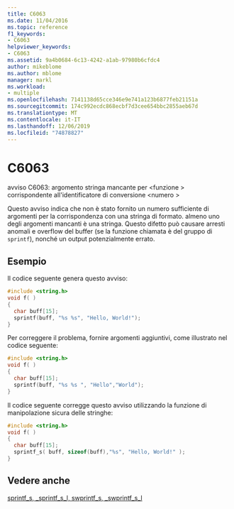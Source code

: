 ```yaml
---
title: C6063
ms.date: 11/04/2016
ms.topic: reference
f1_keywords:
- C6063
helpviewer_keywords:
- C6063
ms.assetid: 9a4b0684-6c13-4242-a1ab-97980b6cfdc4
author: mikeblome
ms.author: mblome
manager: markl
ms.workload:
- multiple
ms.openlocfilehash: 7141138d65cce346e9e741a123b6877feb21151a
ms.sourcegitcommit: 174c992ecdc868ecbf7d3cee654bbc2855aeb67d
ms.translationtype: MT
ms.contentlocale: it-IT
ms.lasthandoff: 12/06/2019
ms.locfileid: "74878827"
---
```

# <a name="c6063"></a>C6063
avviso C6063: argomento stringa mancante per \<funzione > corrispondente all'identificatore di conversione \<numero >

 Questo avviso indica che non è stato fornito un numero sufficiente di argomenti per la corrispondenza con una stringa di formato. almeno uno degli argomenti mancanti è una stringa. Questo difetto può causare arresti anomali e overflow del buffer (se la funzione chiamata è del gruppo di `sprintf`), nonché un output potenzialmente errato.

## <a name="example"></a>Esempio
 Il codice seguente genera questo avviso:

```cpp
#include <string.h>
void f( )
{
  char buff[15];
  sprintf(buff, "%s %s", "Hello, World!");
}
```

 Per correggere il problema, fornire argomenti aggiuntivi, come illustrato nel codice seguente:

```cpp
#include <string.h>
void f( )
{
  char buff[15];
  sprintf(buff, "%s %s ", "Hello","World");
}
```

 Il codice seguente corregge questo avviso utilizzando la funzione di manipolazione sicura delle stringhe:

```cpp
#include <string.h>
void f( )
{
  char buff[15];
  sprintf_s( buff, sizeof(buff),"%s", "Hello, World!" );
}
```

## <a name="see-also"></a>Vedere anche
 [sprintf_s, _sprintf_s_l, swprintf_s, _swprintf_s_l](/cpp/c-runtime-library/reference/sprintf-s-sprintf-s-l-swprintf-s-swprintf-s-l)

